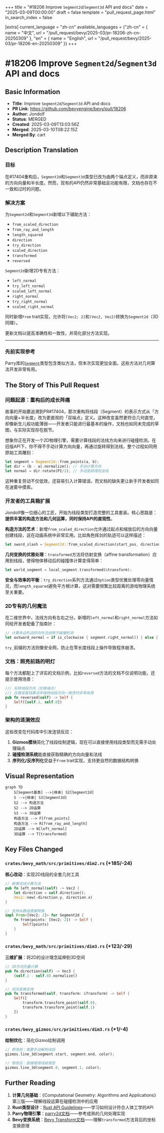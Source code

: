 +++
title = "#18206 Improve `Segment2d`/`Segment3d` API and docs"
date = "2025-03-09T00:00:00"
draft = false
template = "pull_request_page.html"
in_search_index = false

[extra]
current_language = "zh-cn"
available_languages = {"zh-cn" = { name = "中文", url = "/pull_request/bevy/2025-03/pr-18206-zh-cn-20250309" }, "en" = { name = "English", url = "/pull_request/bevy/2025-03/pr-18206-en-20250309" }}
+++

# #18206 Improve `Segment2d`/`Segment3d` API and docs

## Basic Information
- **Title**: Improve `Segment2d`/`Segment3d` API and docs
- **PR Link**: https://github.com/bevyengine/bevy/pull/18206
- **Author**: Jondolf
- **Status**: MERGED
- **Created**: 2025-03-09T13:03:56Z
- **Merged**: 2025-03-10T08:22:15Z
- **Merged By**: cart

## Description Translation
### 目标

在#17404重构后，`Segment2d`和`Segment3d`类型已改为由两个端点定义，而非原来的方向向量和半长度。然而，现有的API仍然非常基础且功能有限，文档也存在不一致和过时的问题。

### 解决方案

为`Segment2d`和`Segment3d`新增以下辅助方法：
- `from_scaled_direction`
- `from_ray_and_length` 
- `length_squared`
- `direction`
- `try_direction`
- `scaled_direction`
- `transformed`
- `reversed`

`Segment2d`新增2D专有方法：
- `left_normal`
- `try_left_normal`
- `scaled_left_normal`
- `right_normal` 
- `try_right_normal`
- `scaled_right_normal`

同时新增`From` trait实现，允许将`[Vec2; 2]`和`(Vec2, Vec2)`转换为`Segment2d`（3D同理）。

更新文档以提高准确性和一致性，并简化部分方法实现。

---

### 先前实现参考

Parry库的[`Segment`](https://docs.rs/parry2d/latest/parry2d/shape/struct.Segment.html)类型包含类似方法，但本次实现更加全面。这些方法对几何算法开发非常有用。

## The Story of This Pull Request

### 问题起源：重构后的成长阵痛

故事的开始要追溯到PR#17404，那次重构将线段（Segment）的表示方式从「方向向量+半长度」改为更直观的「双端点」定义。这种改变虽然更符合几何直觉，却像新生儿般功能薄弱——开发者只能进行最基本的操作，文档也如同未完成的草图，与实际实现存在脱节。

想象你正在开发一个2D物理引擎，需要计算线段的法线方向来进行碰撞检测。在旧版API下，你不得不手动计算方向向量，再通过旋转得到法线，整个过程如同用原始工具雕刻：
```rust
let segment = Segment2d::from_points(a, b);
let dir = (b - a).normalize(); // 手动计算方向
let normal = dir.rotate(PI/2); // 手动旋转得到法线
```
这种重复劳动不仅低效，还容易引入计算错误。而文档的缺失更让新手开发者如同在迷雾中摸索。

### 开发者的工具箱扩展

Jondolf像一位细心的工匠，开始为线段类型打造完整的工具套装。核心思路是：**提供丰富的构造方法和几何运算，同时保持API的直观性**。

**构造方法的艺术**：新增`from_scaled_direction`允许通过起点和缩放后的方向向量创建线段，这在动画系统中非常实用。比如角色挥剑的轨迹可以这样描述：
```rust
let sword_slash = Segment2d::from_scaled_direction(start_pos, direction * attack_range);
```

**几何变换的优雅处理**：`transformed`方法将仿射变换（affine transformation）应用到线段，使得物体移动后的碰撞体计算变得简单：
```rust
let world_segment = local_segment.transformed(&transform);
```

**安全与效率的平衡**：`try_direction`系列方法通过`Option`类型优雅处理零向量情况，而`length_squared`避免平方根计算，这对需要频繁比较距离的游戏物理系统至关重要。

### 2D专有的几何魔法

在二维世界中，法线方向有左右之分。新增的`left_normal`和`right_normal`方法如同给开发者配备了指南针：
```rust
// 计算多边形边的向外法线用于碰撞检测
let outward_normal = if is_clockwise { segment.right_normal() } else { segment.left_normal() };
```
`try_`前缀的方法则像安全网，防止在零长度线段上操作导致程序崩溃。

### 文档：照亮前路的明灯

每个方法都配上了详实的文档示例，比如`reversed`方法的文档不仅说明功能，还提示使用场景：
```rust
/// 反转线段方向（交换端点）
/// 在路径查找算法中保持线段方向一致性时非常有用
pub fn reversed(self) -> Self {
    Self([self.1, self.0])
}
```

### 架构的涟漪效应

这些改变在代码库中引发连锁反应：
1. **Gizmos模块**简化了线段绘制逻辑，现在可以直接使用线段类型而无需手动处理端点
2. **碰撞检测系统**能直接获取精确的方向向量和法线
3. **序列化/反序列化**受益于`From` trait实现，支持更自然的数据结构转换

## Visual Representation

```mermaid
graph TD
    S[Segment基类] -->|继承| S2[Segment2d]
    S -->|继承| S3[Segment3d]
    S2 --> 构造方法
    S2 --> 2D运算
    S3 --> 3D运算
    构造方法 --> F[from_points]
    构造方法 --> R[from_ray_and_length]
    2D运算 --> N[left_normal]
    3D运算 --> T[transformed]
```

## Key Files Changed

### `crates/bevy_math/src/primitives/dim2.rs` (+185/-24)
**核心改动**：实现2D线段的全套几何工具
```rust
// 新增法线计算方法
pub fn left_normal(self) -> Vec2 {
    let direction = self.direction();
    Vec2::new(-direction.y, direction.x)
}

// 支持从数组直接转换
impl From<[Vec2; 2]> for Segment2d {
    fn from(points: [Vec2; 2]) -> Self {
        Self(points)
    }
}
```

### `crates/bevy_math/src/primitives/dim3.rs` (+123/-29)
**三维扩展**：将2D的设计理念延伸到3D空间
```rust
// 3D方向向量计算
pub fn direction(self) -> Vec3 {
    (self.1 - self.0).normalize()
}

// 空间变换支持
pub fn transformed(self, transform: &Transform) -> Self {
    Self([
        transform.transform_point(self.0), 
        transform.transform_point(self.1)
    ])
}
```

### `crates/bevy_gizmos/src/primitives/dim3.rs` (+1/-4)
**绘制优化**：简化Gizmo绘制调用
```rust
// 修改前：需要手动解构线段
gizmos.line_3d(segment.start, segment.end, color);

// 修改后：直接使用线段类型
gizmos.line_3d(segment.0, segment.1, color);
```

## Further Reading

1. **计算几何基础**：《Computational Geometry: Algorithms and Applications》第三版——理解线段运算在碰撞检测中的应用
2. **Rust类型设计**：[Rust API Guidelines](https://rust-lang.github.io/api-guidelines/)——学习如何设计符合人体工学的API
3. **Parry物理引擎**：[parry2d文档](https://docs.rs/parry2d/latest/parry2d/)——参考成熟的几何处理实现
4. **Bevy变换系统**：[Bevy Transform文档](https://docs.rs/bevy_transform/latest/bevy_transform/)——理解`transformed`方法背后的坐标变换原理
